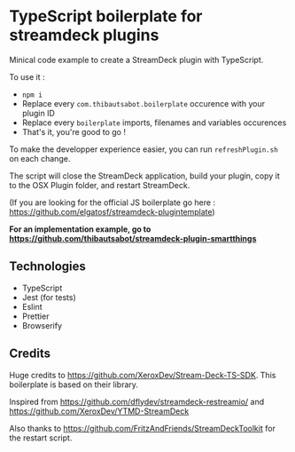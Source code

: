 # TypeScript boilerplate for streamdeck plugins

Minical code example to create a StreamDeck plugin with TypeScript.

To use it :

- `npm i`
- Replace every `com.thibautsabot.boilerplate` occurence with your plugin ID
- Replace every `boilerplate` imports, filenames and variables occurences
- That's it, you're good to go !

To make the developper experience easier, you can run `refreshPlugin.sh` on each change.

The script will close the StreamDeck application, build your plugin, copy it to the OSX Plugin folder, and restart StreamDeck.

(If you are looking for the official JS boilerplate go here : https://github.com/elgatosf/streamdeck-plugintemplate)

**For an implementation example, go to https://github.com/thibautsabot/streamdeck-plugin-smartthings**

## Technologies

- TypeScript
- Jest (for tests)
- Eslint
- Prettier
- Browserify

## Credits
Huge credits to https://github.com/XeroxDev/Stream-Deck-TS-SDK.
This boilerplate is based on their library.

Inspired from https://github.com/dflydev/streamdeck-restreamio/ and https://github.com/XeroxDev/YTMD-StreamDeck

Also thanks to https://github.com/FritzAndFriends/StreamDeckToolkit for the restart script.